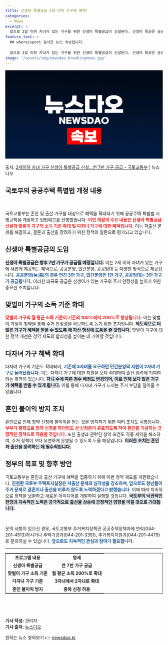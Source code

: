 ```yaml
---
title: 신생아 특별공급 2세 이하 가구에 혜택!
categories:
  - News
excerpt: >
  앞으로 2살 이하 자녀가 있는 가구를 위한 신생아 특별공급이 신설된다. 신생아 특공은 공공과 민간분양, 공공…
feature_text: >
  ## whereispost 실시간 뉴스 속보입니다.

  앞으로 2살 이하 자녀가 있는 가구를 위한 신생아 특별공급이 신설된다. 신생아 특공은 공공과 민간분양, 공공…
image: '/assets/img/newsdao_breakingnews.jpg'
---
```


![뉴스다오 속보](/assets/img/newsdao_breakingnews.jpg)

<p>출처: <a href="https://newsdao.kr/2686" rel="dofollow">2세이하 자녀 가구 신생아 특별공급 신설…연 7만 가구 공급 - 국토교통부</a> | 뉴스다오</p>

<h2 data-ke-size="size26">국토부의 공공주택 특별법 개정 내용</h2>

<p data-ke-size="size16">&nbsp;</p>

국토교통부는 혼인 및 출산 가구를 대상으로 혜택을 확대하기 위해 공공주택 특별법 시행규칙을 개정하고 입법예고를 진행했습니다. <b><span style="color: #ee2323;">이번 개정의 주요 내용은 신생아 특별공급 신설과 맞벌이 가구의 소득 기준 확대 및 다자녀 가구에 대한 혜택입니다.</span></b> 이는 저출산 문제를 해결하고, 결혼과 출산을 장려하기 위한 정책의 일환으로 평가되고 있습니다.

<h2 data-ke-size="size26">신생아 특별공급의 도입</h2>

<b><span style="background-color: #21538527;">신생아 특별공급은 향후 7만 가구가 공급될 예정입니다.</span></b> 이는 2세 이하 자녀가 있는 가구에 새롭게 제공되는 혜택으로, 공공분양, 민간분양, 공공임대 등 다양한 방식으로 제공됩니다. <b><span style="color: #1a5490;">공공분양(뉴:홈)의 경우 연간 3만 가구, 민간분양은 1만 가구, 공공임대는 3만 가구가 공급됩니다.</span></b> 이러한 대규모 공급은 신생아가 있는 가구의 주거 안정성을 높이기 위한 중요한 조치입니다.

<h2 data-ke-size="size26">맞벌이 가구의 소득 기준 확대</h2>

<b><span style="color: #ee2323;">맞벌이 가구의 월 평균 소득 기준이 기존의 100%에서 200%로 향상됩니다.</span></b> 이는 맞벌이 가정이 청약을 통해 주거 안정성을 확보하도록 돕기 위한 조치입니다. <b><span style="background-color: #21538527;">의도적으로 더 많은 가구가 혜택을 받을 수 있도록 해 자산 형성에 도움을 줄 것입니다.</span></b> 맞벌이 가구에 대한 정책 개선은 청약 제도의 합리성을 높이는 데 기여할 것입니다.

<h2 data-ke-size="size26">다자녀 가구 혜택 확대</h2>

다자녀 가구의 기준도 확대되어, <b><span style="color: #1a5490;">기존에 3자녀를 요구하던 민간분양의 지원이 2자녀 가구로 늘어났습니다.</span></b> 이는 다자녀 가구에 대한 지원을 보다 확대하여 출산 장려에 기여하려는 목적이 있습니다. <b><span style="background-color: #21538527;">자녀 수에 따른 점수 배정도 변경되어, 이로 인해 보다 많은 가구가 혜택을 받을 수 있게 됩니다.</span></b> 이를 통해 다자녀 가구가 느끼는 주거 부담을 덜어줄 수 있습니다.

<h2 data-ke-size="size26">혼인 불이익 방지 조치</h2>

혼인으로 인해 청약 신청에 불이익을 받는 것을 방지하기 위한 여러 조치도 시행됩니다. <b><span style="color: #ee2323;">부부가 중복으로 청약 신청을 하더라도 선 신청분이 유효하도록 하여 혼인을 기념하는 긍정적인 정책으로 작용할 것입니다.</span></b> 또한 출생과 관련된 청약 요건도 각종 제약을 해소하여, 주거 정책이 보다 유연하게 운영될 수 있도록 도울 예정입니다. <b><span style="background-color: #21538527;">이러한 조치는 혼인과 출산을 장려하는 데 필수적입니다.</span></b>

<h2 data-ke-size="size26">정부의 목표 및 향후 방안</h2>

국토교통부는 혼인과 출산 가구에 혜택을 집중하기 위해 이번 청약 제도를 개편했습니다. <b><span style="color: #1a5490;">진현환 국토부 주택토지실장은 저출산 문제의 심각성을 강조하며, 앞으로도 청년들이 주거 문제로 결혼이나 출산을 미루지 않도록 노력하겠다고 밝혔습니다.</span></b> 이에 따라 지속적으로 정책을 보완하고 새로운 아이디어를 개발하여 실행할 것입니다. <b><span style="background-color: #21538527;">국토부의 낙관적인 전망과 지속적인 노력은 궁극적으로 출산율 상승에 긍정적인 영향을 미칠 것으로 기대됩니다.</span></b>

<p data-ke-size="size16">&nbsp;</p>

문의 사항이 있으신 경우, 국토교통부 주거복지정책관 공공주택정책과에 연락(044-201-4513)하시거나 주택기금과(044-201-3351), 주거복지지원과(044-201-4479)로 문의하실 수 있습니다. <b><span style="color: #1a5490;">앞으로도 지속적인 관심과 참여가 필요합니다.</span></b>

<hr>

<table style="width: 100%; border-collapse: collapse; border: 1px solid #333;">
  <tr>
    <td style="text-align: center; height: 17px;"><b>프로그램 내용</b></td>
    <td style="text-align: center; height: 17px;"><b>명세</b></td>
  </tr>
  <tr>
    <td style="text-align: center; height: 17px;"><b>신생아 특별공급</b></td>
    <td style="text-align: center; height: 17px;"><b>연 7만 가구 공급</b></td>
  </tr>
  <tr>
    <td style="text-align: center; height: 17px;"><b>맞벌이 가구 소득 기준</b></td>
    <td style="text-align: center; height: 17px;"><b>월 평균 소득 200%로 확대</b></td>
  </tr>
  <tr>
    <td style="text-align: center; height: 17px;"><b>다자녀 가구 기준</b></td>
    <td style="text-align: center; height: 17px;"><b>3자녀에서 2자녀로 확대</b></td>
  </tr>
  <tr>
    <td style="text-align: center; height: 17px;"><b>혼인 불이익 방지</b></td>
    <td style="text-align: center; height: 17px;"><b>중복 신청 허용</b></td>
  </tr>
</table>

<p data-ke-size="size16">&nbsp;</p>

<p data-ke-size="size16">&nbsp;</p>

<b>기사 작성:</b> 관리자  <br>
<b>기사 출처:</b> [뉴스다오](https://newsdao.kr/2686) 

원하는 뉴스 찾아보기 👉 <a href="https://newsdao.kr" rel="dofollow">newsdao.kr</a>


